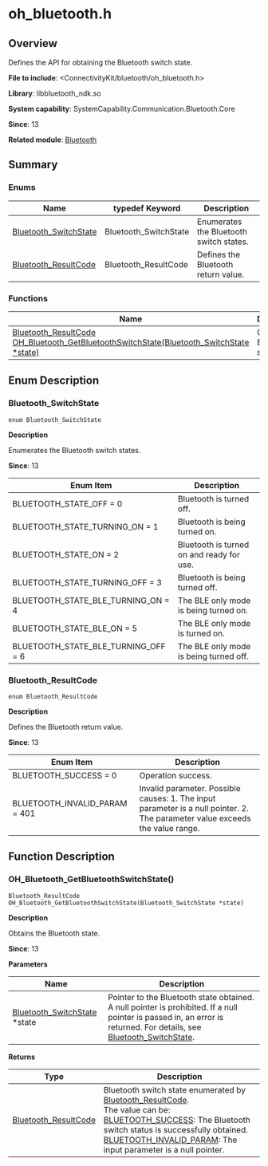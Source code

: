 # oh_bluetooth.h

<!--Kit: Connectivity Kit-->
<!--Subsystem: Communication-->
<!--Owner: @enjoy_sunshine-->
<!--Designer: @chengguohong; @tangjia15-->
<!--Tester: @wangfeng517-->
<!--Adviser: @zhang_yixin13-->

## Overview

Defines the API for obtaining the Bluetooth switch state.

**File to include**: <ConnectivityKit/bluetooth/oh_bluetooth.h>

**Library**: libbluetooth_ndk.so

**System capability**: SystemCapability.Communication.Bluetooth.Core

**Since**: 13

**Related module**: [Bluetooth](capi-bluetooth.md)

## Summary

### Enums

| Name| typedef Keyword| Description|
| -- | -- | -- |
| [Bluetooth_SwitchState](#bluetooth_switchstate) | Bluetooth_SwitchState | Enumerates the Bluetooth switch states.|
| [Bluetooth_ResultCode](#bluetooth_resultcode) | Bluetooth_ResultCode | Defines the Bluetooth return value.|

### Functions

| Name| Description|
| -- | -- |
| [Bluetooth_ResultCode OH_Bluetooth_GetBluetoothSwitchState(Bluetooth_SwitchState *state)](#oh_bluetooth_getbluetoothswitchstate) | Obtains the Bluetooth state.|

## Enum Description

### Bluetooth_SwitchState

```
enum Bluetooth_SwitchState
```

**Description**

Enumerates the Bluetooth switch states.

**Since**: 13

| Enum Item| Description|
| -- | -- |
| BLUETOOTH_STATE_OFF = 0 | Bluetooth is turned off.|
| BLUETOOTH_STATE_TURNING_ON = 1 | Bluetooth is being turned on.|
| BLUETOOTH_STATE_ON = 2 | Bluetooth is turned on and ready for use.|
| BLUETOOTH_STATE_TURNING_OFF = 3 | Bluetooth is being turned off.|
| BLUETOOTH_STATE_BLE_TURNING_ON = 4 | The BLE only mode is being turned on.|
| BLUETOOTH_STATE_BLE_ON = 5 | The BLE only mode is turned on.|
| BLUETOOTH_STATE_BLE_TURNING_OFF = 6 | The BLE only mode is being turned off.|

### Bluetooth_ResultCode

```
enum Bluetooth_ResultCode
```

**Description**

Defines the Bluetooth return value.

**Since**: 13

| Enum Item| Description|
| -- | -- |
| BLUETOOTH_SUCCESS = 0 | Operation success.|
| BLUETOOTH_INVALID_PARAM = 401 | Invalid parameter. Possible causes: 1. The input parameter is a null pointer. 2. The parameter value exceeds the value range.|


## Function Description

### OH_Bluetooth_GetBluetoothSwitchState()

```
Bluetooth_ResultCode OH_Bluetooth_GetBluetoothSwitchState(Bluetooth_SwitchState *state)
```

**Description**

Obtains the Bluetooth state.

**Since**: 13


**Parameters**

| Name| Description|
| -- | -- |
| [Bluetooth_SwitchState](capi-oh-bluetooth-h.md#bluetooth_switchstate) *state | Pointer to the Bluetooth state obtained. A null pointer is prohibited. If a null pointer is passed in, an error is returned. For details, see [Bluetooth_SwitchState](capi-oh-bluetooth-h.md#bluetooth_switchstate).|

**Returns**

| Type| Description|
| -- | -- |
| [Bluetooth_ResultCode](capi-oh-bluetooth-h.md#bluetooth_resultcode) | Bluetooth switch state enumerated by [Bluetooth_ResultCode](capi-oh-bluetooth-h.md#bluetooth_resultcode).<br>     The value can be:<br>     [BLUETOOTH_SUCCESS](capi-oh-bluetooth-h.md#bluetooth_resultcode): The Bluetooth switch status is successfully obtained.<br>     [BLUETOOTH_INVALID_PARAM](capi-oh-bluetooth-h.md#bluetooth_resultcode): The input parameter is a null pointer.|
